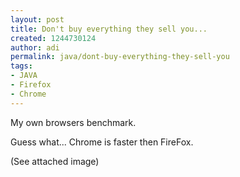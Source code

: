 ```yaml
---
layout: post
title: Don't buy everything they sell you...
created: 1244730124
author: adi
permalink: java/dont-buy-everything-they-sell-you
tags:
- JAVA
- Firefox
- Chrome
---
```

<p>My own browsers benchmark.</p>
<p>Guess what... Chrome is faster then FireFox.</p>
<p>(See attached image)</p>
